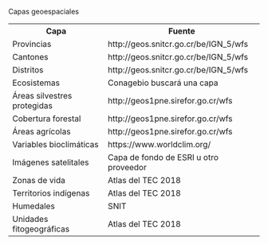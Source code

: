 Capas geoespaciales

<table>
  <tr><th>Capa</th><th>Fuente</th></tr>
  <tr><td>Provincias</td><td>http://geos.snitcr.go.cr/be/IGN_5/wfs</td></tr>
  <tr><td>Cantones</td><td>http://geos.snitcr.go.cr/be/IGN_5/wfs</td></tr>
  <tr><td>Distritos</td><td>http://geos.snitcr.go.cr/be/IGN_5/wfs</td></tr>
  <tr><td>Ecosistemas</td><td>Conagebio buscará una capa</td></tr>
  <tr><td>Áreas silvestres protegidas</td><td>http://geos1pne.sirefor.go.cr/wfs</td></tr>
  <tr><td>Cobertura forestal</td><td>http://geos1pne.sirefor.go.cr/wfs</td></tr>
  <tr><td>Áreas agrícolas</td><td>http://geos1pne.sirefor.go.cr/wfs</td></tr>
  <tr><td>Variables bioclimáticas</td><td>https://www.worldclim.org/</td></tr>
  <tr><td>Imágenes satelitales</td><td>Capa de fondo de ESRI u otro proveedor</td></tr>
  <tr><td>Zonas de vida</td><td>Atlas del TEC 2018</td></tr>
  <tr><td>Territorios indígenas</td><td>Atlas del TEC 2018</td></tr>
  <tr><td>Humedales</td><td>SNIT</td></tr>
  <tr><td>Unidades fitogeográficas</td><td>Atlas del TEC 2018</td></tr>
</table>
